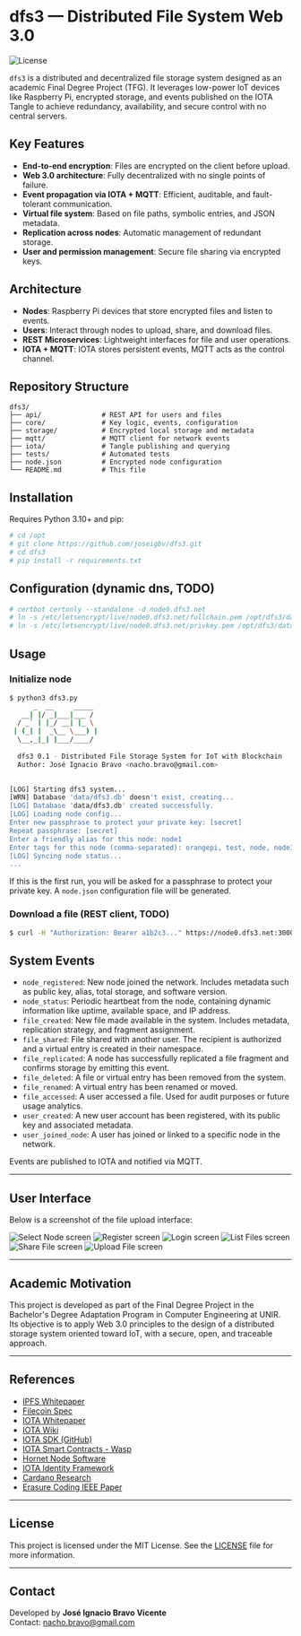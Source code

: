 # dfs3 — Distributed File System Web 3.0

![License](https://img.shields.io/badge/license-MIT-blue.svg)

`dfs3` is a distributed and decentralized file storage system designed as an academic Final Degree Project (TFG). It leverages low-power IoT devices like Raspberry Pi, encrypted storage, and events published on the IOTA Tangle to achieve redundancy, availability, and secure control with no central servers.

## Key Features

- **End-to-end encryption**: Files are encrypted on the client before upload.
- **Web 3.0 architecture**: Fully decentralized with no single points of failure.
- **Event propagation via IOTA + MQTT**: Efficient, auditable, and fault-tolerant communication.
- **Virtual file system**: Based on file paths, symbolic entries, and JSON metadata.
- **Replication across nodes**: Automatic management of redundant storage.
- **User and permission management**: Secure file sharing via encrypted keys.

## Architecture

- **Nodes**: Raspberry Pi devices that store encrypted files and listen to events.
- **Users**: Interact through nodes to upload, share, and download files.
- **REST Microservices**: Lightweight interfaces for file and user operations.
- **IOTA + MQTT**: IOTA stores persistent events, MQTT acts as the control channel.

## Repository Structure

```
dfs3/
├── api/               # REST API for users and files
├── core/              # Key logic, events, configuration
├── storage/           # Encrypted local storage and metadata
├── mqtt/              # MQTT client for network events
├── iota/              # Tangle publishing and querying
├── tests/             # Automated tests
├── node.json          # Encrypted node configuration
└── README.md          # This file
```

## Installation

Requires Python 3.10+ and pip:

```bash
# cd /opt
# git clone https://github.com/joseigbv/dfs3.git
# cd dfs3
# pip install -r requirements.txt
```

## Configuration (dynamic dns, TODO)

```bash
# certbot certonly --standalone -d node0.dfs3.net
# ln -s /etc/letsencrypt/live/node0.dfs3.net/fullchain.pem /opt/dfs3/data/
# ln -s /etc/letsencrypt/live/node0.dfs3.net/privkey.pem /opt/dfs3/data/
```

## Usage

### Initialize node

```bash
$ python3 dfs3.py
      _  __     _____ 
   __| |/ _|___|___ / 
  / _` | |_/ __| |_ \ 
 | (_| |  _\__ \___) |
  \__,_|_| |___/____/ 
                             
  dfs3 0.1 - Distributed File Storage System for IoT with Blockchain
  Author: José Ignacio Bravo <nacho.bravo@gmail.com>

  
[LOG] Starting dfs3 system...
[WRN] Database 'data/dfs3.db' doesn't exist, creating...
[LOG] Database 'data/dfs3.db' created successfully.
[LOG] Loading node config...
Enter new passphrase to protect your private key: [secret]
Repeat passphrase: [secret]
Enter a friendly alias for this node: node1
Enter tags for this node (comma-separated): orangepi, test, node, node1
[LOG] Syncing node status...
...
```

If this is the first run, you will be asked for a passphrase to protect your private key. A `node.json` configuration file will be generated.

### Download a file (REST client, TODO)

```bash
$ curl -H "Authorization: Bearer a1b2c3..." https://node0.dfs3.net:3000/api/v1/files/test.txt
```

## System Events

- `node_registered`: New node joined the network. Includes metadata such as public key, alias, total storage, and software version.
- `node_status`: Periodic heartbeat from the node, containing dynamic information like uptime, available space, and IP address.
- `file_created`: New file made available in the system. Includes metadata, replication strategy, and fragment assignment.
- `file_shared`: File shared with another user. The recipient is authorized and a virtual entry is created in their namespace.
- `file_replicated`: A node has successfully replicated a file fragment and confirms storage by emitting this event.
- `file_deleted`: A file or virtual entry has been removed from the system.
- `file_renamed`: A virtual entry has been renamed or moved.
- `file_accessed`: A user accessed a file. Used for audit purposes or future usage analytics.
- `user_created`: A new user account has been registered, with its public key and associated metadata.
- `user_joined_node`: A user has joined or linked to a specific node in the network.

Events are published to IOTA and notified via MQTT.

---

## User Interface

Below is a screenshot of the file upload interface:

![Select Node screen](docs/img/select.png)
![Register screen](docs/img/register.png)
![Login screen](docs/img/login.png)
![List Files screen](docs/img/list.png)
![Share File screen](docs/img/select.png)
![Upload File screen](docs/img/upload.png)

---

## Academic Motivation

This project is developed as part of the Final Degree Project in the Bachelor's Degree Adaptation Program in Computer Engineering at UNIR. Its objective is to apply Web 3.0 principles to the design of a distributed storage system oriented toward IoT, with a secure, open, and traceable approach.

---

## References

- [IPFS Whitepaper](https://ipfs.io/ipfs/Qm.../whitepaper.pdf)
- [Filecoin Spec](https://spec.filecoin.io)
- [IOTA Whitepaper](https://files.iota.org/papers/whitepaper.pdf)
- [IOTA Wiki](https://wiki.iota.org)
- [IOTA SDK (GitHub)](https://github.com/iotaledger/iota-sdk)
- [IOTA Smart Contracts - Wasp](https://wiki.iota.org/smart-contracts/overview/)
- [Hornet Node Software](https://github.com/iotaledger/hornet)
- [IOTA Identity Framework](https://wiki.iota.org/identity/overview/)
- [Cardano Research](https://iohk.io/en/research/)
- [Erasure Coding IEEE Paper](https://doi.org/10.1109/TIT.2010.2054295)

---

## License

This project is licensed under the MIT License. See the [LICENSE](LICENSE) file for more information.

---

## Contact

Developed by **José Ignacio Bravo Vicente**  
Contact: [nacho.bravo@gmail.com](mailto:nacho.bravo@gmail.com)

